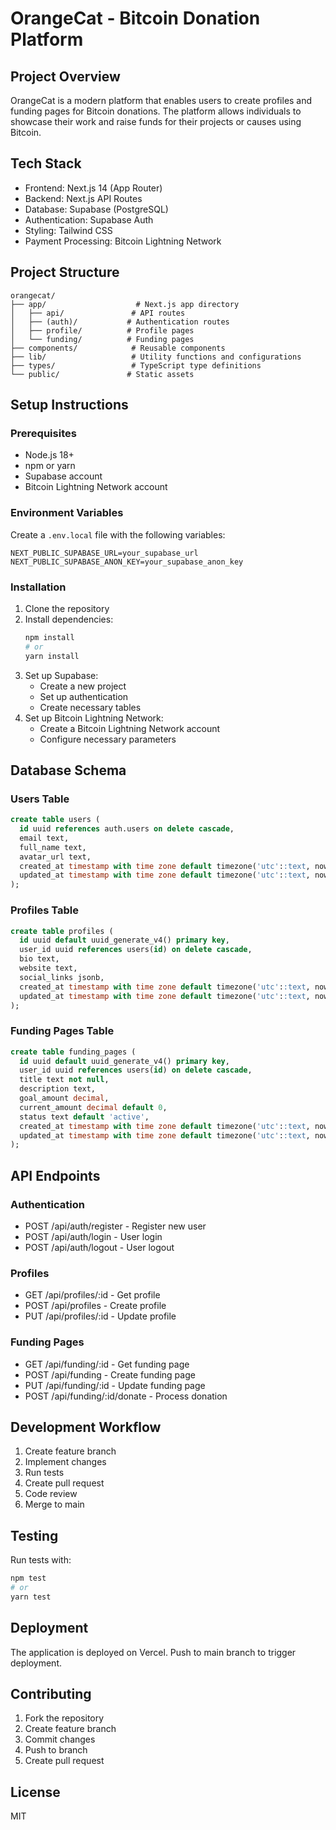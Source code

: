 # OrangeCat - Bitcoin Donation Platform

## Project Overview
OrangeCat is a modern platform that enables users to create profiles and funding pages for Bitcoin donations. The platform allows individuals to showcase their work and raise funds for their projects or causes using Bitcoin.

## Tech Stack
- Frontend: Next.js 14 (App Router)
- Backend: Next.js API Routes
- Database: Supabase (PostgreSQL)
- Authentication: Supabase Auth
- Styling: Tailwind CSS
- Payment Processing: Bitcoin Lightning Network

## Project Structure
```
orangecat/
├── app/                    # Next.js app directory
│   ├── api/               # API routes
│   ├── (auth)/           # Authentication routes
│   ├── profile/          # Profile pages
│   └── funding/          # Funding pages
├── components/            # Reusable components
├── lib/                   # Utility functions and configurations
├── types/                 # TypeScript type definitions
└── public/               # Static assets
```

## Setup Instructions

### Prerequisites
- Node.js 18+
- npm or yarn
- Supabase account
- Bitcoin Lightning Network account

### Environment Variables
Create a `.env.local` file with the following variables:
```env
NEXT_PUBLIC_SUPABASE_URL=your_supabase_url
NEXT_PUBLIC_SUPABASE_ANON_KEY=your_supabase_anon_key
```

### Installation
1. Clone the repository
2. Install dependencies:
   ```bash
   npm install
   # or
   yarn install
   ```
3. Set up Supabase:
   - Create a new project
   - Set up authentication
   - Create necessary tables
4. Set up Bitcoin Lightning Network:
   - Create a Bitcoin Lightning Network account
   - Configure necessary parameters

## Database Schema

### Users Table
```sql
create table users (
  id uuid references auth.users on delete cascade,
  email text,
  full_name text,
  avatar_url text,
  created_at timestamp with time zone default timezone('utc'::text, now()),
  updated_at timestamp with time zone default timezone('utc'::text, now())
);
```

### Profiles Table
```sql
create table profiles (
  id uuid default uuid_generate_v4() primary key,
  user_id uuid references users(id) on delete cascade,
  bio text,
  website text,
  social_links jsonb,
  created_at timestamp with time zone default timezone('utc'::text, now()),
  updated_at timestamp with time zone default timezone('utc'::text, now())
);
```

### Funding Pages Table
```sql
create table funding_pages (
  id uuid default uuid_generate_v4() primary key,
  user_id uuid references users(id) on delete cascade,
  title text not null,
  description text,
  goal_amount decimal,
  current_amount decimal default 0,
  status text default 'active',
  created_at timestamp with time zone default timezone('utc'::text, now()),
  updated_at timestamp with time zone default timezone('utc'::text, now())
);
```

## API Endpoints

### Authentication
- POST /api/auth/register - Register new user
- POST /api/auth/login - User login
- POST /api/auth/logout - User logout

### Profiles
- GET /api/profiles/:id - Get profile
- POST /api/profiles - Create profile
- PUT /api/profiles/:id - Update profile

### Funding Pages
- GET /api/funding/:id - Get funding page
- POST /api/funding - Create funding page
- PUT /api/funding/:id - Update funding page
- POST /api/funding/:id/donate - Process donation

## Development Workflow
1. Create feature branch
2. Implement changes
3. Run tests
4. Create pull request
5. Code review
6. Merge to main

## Testing
Run tests with:
```bash
npm test
# or
yarn test
```

## Deployment
The application is deployed on Vercel. Push to main branch to trigger deployment.

## Contributing
1. Fork the repository
2. Create feature branch
3. Commit changes
4. Push to branch
5. Create pull request

## License
MIT
